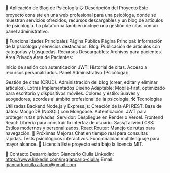 🧠 Aplicación de Blog de Psicología
📋 Descripción del Proyecto
Este proyecto consiste en una web profesional para una psicóloga, donde se muestran servicios ofrecidos, recursos descargables y un blog de artículos de psicología. La plataforma también incluye una gestión de citas con un panel administrativo.

🚀 Funcionalidades Principales
Página Pública
Página Principal: Información de la psicóloga y servicios destacados.
Blog: Publicación de artículos con categorías y búsquedas.
Recursos Descargables: Archivos para pacientes.
Área Privada
Área de Pacientes:

Inicio de sesión con autenticación JWT.
Historial de citas.
Acceso a recursos personalizados.
Panel Administrativo (Psicóloga):

Gestión de citas (CRUD).
Administración del blog (crear, editar y eliminar artículos).
Extras Implementados
Diseño Adaptable: Mobile-first, optimizado para escritorio y dispositivos móviles.
Colores y estilo: Suaves y acogedores, acordes al ámbito profesional de la psicología.
🛠️ Tecnologías Utilizadas
Backend
Node.js y Express.js: Creación de la API REST.
Base de datos: MongoDB (NoSQL) con Mongoose.
Autenticación: JWT para proteger rutas privadas.
Servidor: Despliegue en Render o Vercel.
Frontend
React: Librería para construir la interfaz de usuario.
Sass/Tailwind CSS: Estilos modernos y personalizados.
React Router: Manejo de rutas para navegación.
🧩 Próximas Mejoras
Chat en tiempo real para consultas rápidas.
Tests psicológicos interactivos.
Funcionalidad multilenguaje para mayor alcance.
📄 Licencia
Este proyecto está bajo la licencia MIT.

📧 Contacto
Desarrollador: Giancarlo Ciulla 
LinkedIn: https://www.linkedin.com/in/giancarlo-ciulla/
Email: giancarlociulla.alfano@gmail.com
